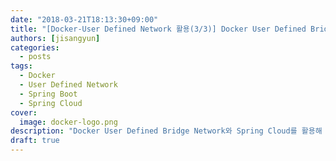 ```yaml
---
date: "2018-03-21T18:13:30+09:00"
title: "[Docker-User Defined Network 활용(3/3)] Docker User Defined Bridge Network with Spring Cloud"
authors: [jisangyun]
categories:
  - posts
tags:
  - Docker
  - User Defined Network
  - Spring Boot
  - Spring Cloud
cover:
  image: docker-logo.png
description: "Docker User Defined Bridge Network와 Spring Cloud를 활용해 최소 단위의 시스템을 구성합니다."
draft: true
---
```


